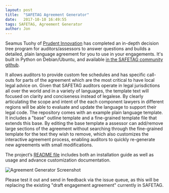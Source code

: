 ```yaml
---
layout: post
title:  "SAFETAG Agreement Generator"
date:   2017-10-10 16:49:55
tags: SAFETAG, Agreement Generator
author: Jon
---
```


Seamus Tuohy of [Prudent Innovation](http://prudentinnovation.org/) has completed an in-depth decision tree program for auditors/assessors to answer questions and builds a detailed, plain language agreement for you to use in your engagements. It's built in Python on Debian/Ubuntu, and available [in the SAFETAG community github](https://github.com/safetag/safetag_agreement_generator).

It allows auditors to provide custom fee schedules and has specific call-outs for parts of the agreement which are the most critical to have local legal advice on. Given that SAFETAG auditors operate in legal jurisdictions all over the world and in a variety of languages, the template text will focused on clarity and conciseness instead of legalese. By clearly articulating the scope and intent of the each component lawyers in different regions will be able to evaluate and update the language to support their legal code. The repository comes with an example plain language template. It includes a "base" outline template and a fine-grained template file that extends this base. By editing the base template a assessor can add/remove large sections of the agreement without searching through the fine-grained template for the text they wish to remove, which also customizes the interactive agreement process, enabling auditors to quickly re-generate new agreements with small modifications.

The project’s [README file](https://github.com/SAFETAG/safetag_agreement_generator/blob/master/README.md) includes both an installation guide as well as usage and advance customization documentation.

![Agreement Generator Screenshot](https://github.com/seamustuohy/safetag_agreement_generator/raw/decision_tree/images/screenshot.png?raw=true "Agreement Generator Screenshot")

Please test it out and send in feedback via the issue queue, as this will be replacing the existing "draft engagement agreement" currently in SAFETAG.
